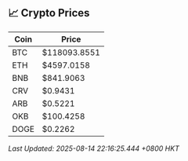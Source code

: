 ## 📈 Crypto Prices

| Coin | Price |
| ---- | ----- |
| BTC | $118093.8551 |
| ETH | $4597.0158 |
| BNB | $841.9063 |
| CRV | $0.9431 |
| ARB | $0.5221 |
| OKB | $100.4258 |
| DOGE | $0.2262 |

_Last Updated: 2025-08-14 22:16:25.444 +0800 HKT_